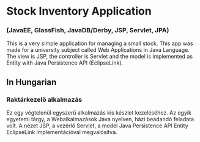 # Stock Inventory Application
### (JavaEE, GlassFish, JavaDB/Derby, JSP, Servlet, JPA)
This is a very simple application for managing a small stock. This app was made for a university subject called Web Applications in Java Language. The view is JSP, the controller is Servlet and the model is implemented as Entity with Java Persistence API (EclipseLink).
## In Hungarian
### Raktárkezelő alkalmazás
Ez egy végtelenül egyszerű alkalmazás kis készlet kezeléséhez. Az egyik egyetemi tárgy, a Webalkalmazások Java nyelven, házi beadandó feladata volt. A nézet JSP, a vezérlő Servlet, a model Java Persistence API Entity EclipseLink implementációval megvalósítva.
